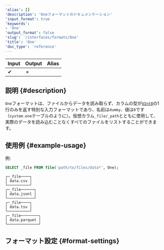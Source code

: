 ```yaml
---
'alias': []
'description': 'Oneフォーマットのドキュメンテーション'
'input_format': true
'keywords':
- 'One'
'output_format': false
'slug': '/interfaces/formats/One'
'title': 'One'
'doc_type': 'reference'
---
```


| Input | Output | Alias |
|-------|--------|-------|
| ✔     | ✗      |       |

## 説明 {#description}

`One`フォーマットは、ファイルからデータを読み取らず、カラムの型が[`UInt8`](../../sql-reference/data-types/int-uint.md)の1行のみを返す特別な入力フォーマットであり、名前は`dummy`、値は`0`です（`system.one`テーブルのように）。仮想カラム`_file/_path`とともに使用して、実際のデータを読み込むことなくすべてのファイルをリストすることができます。

## 使用例 {#example-usage}

例:

```sql title="Query"
SELECT _file FROM file('path/to/files/data*', One);
```

```text title="Response"
┌─_file────┐
│ data.csv │
└──────────┘
┌─_file──────┐
│ data.jsonl │
└────────────┘
┌─_file────┐
│ data.tsv │
└──────────┘
┌─_file────────┐
│ data.parquet │
└──────────────┘
```

## フォーマット設定 {#format-settings}
